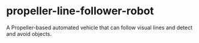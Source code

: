 # propeller-line-follower-robot
A Propeller-based automated vehicle that can follow visual lines and detect and avoid objects.
